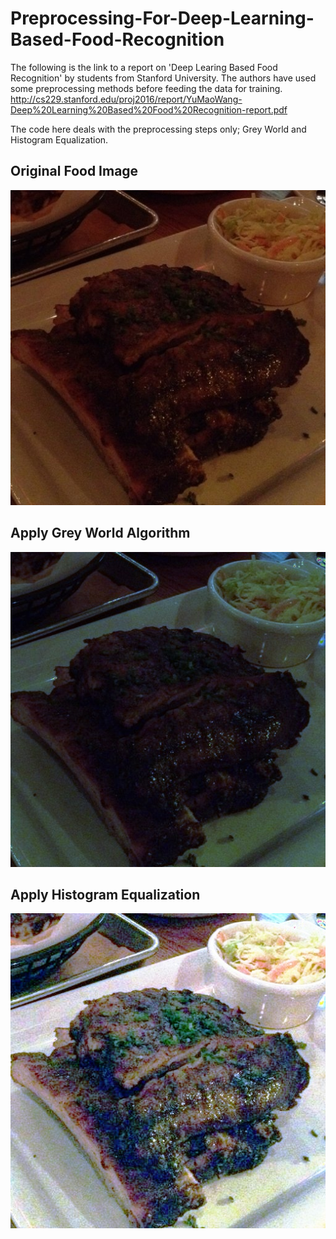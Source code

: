 # Preprocessing-For-Deep-Learning-Based-Food-Recognition

The following is the link to a report on 'Deep Learing Based Food Recognition' by students from Stanford University. The authors have used some preprocessing methods before feeding the data for training. 
http://cs229.stanford.edu/proj2016/report/YuMaoWang-Deep%20Learning%20Based%20Food%20Recognition-report.pdf

The code here deals with the preprocessing steps only; Grey World and Histogram Equalization.  

## Original Food Image
![alt text](https://github.com/Aqsa-K/Preprocessing-For-Deep-Learning-Based-Food-Recognition/blob/master/pictures/Food_Item.jpg?raw=true)

## Apply Grey World Algorithm
![alt text](https://github.com/Aqsa-K/Preprocessing-For-Deep-Learning-Based-Food-Recognition/blob/master/pictures/Food_Item%20-%20GreyWorld.jpg?raw=true)

## Apply Histogram Equalization
![alt text](https://github.com/Aqsa-K/Preprocessing-For-Deep-Learning-Based-Food-Recognition/blob/master/pictures/Food_Item%20-%20Histogram%20Equalized.jpg?raw=true)
